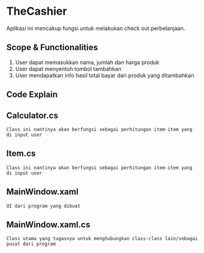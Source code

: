 # TheCashier
Aplikasi ini mencakup fungsi untuk melakukan check out perbelanjaan.

##  Scope & Functionalities
1. User dapat memasukkan nama, jumlah dan harga produk
2. User dapat menyentuh tombol tambahkan
3. User mendapatkan info hasil total bayar dari produk yang ditambahkan

##  Code Explain

## Calculator.cs
```
Class ini nantinya akan berfungsi sebagai perhitungan item-item yang di input user
```
##  Item.cs
```
Class ini nantinya akan berfungsi sebagai perhitungan item-item yang di input user
```
##  MainWindow.xaml
```
UI dari program yang dibuat
```
##  MainWindow.xaml.cs
```
Class utama yang tugasnya untuk menghubungkan class-class lain/sebagai pusat dari program
